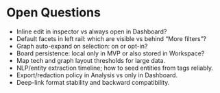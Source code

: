 # Open Questions

- Inline edit in inspector vs always open in Dashboard?
- Default facets in left rail: which are visible vs behind “More filters”?
- Graph auto-expand on selection: on or opt-in?
- Board persistence: local only in MVP or also stored in Workspace?
- Map tech and graph layout thresholds for large data.
- NLP/entity extraction timeline; how to seed entities from tags reliably.
- Export/redaction policy in Analysis vs only in Dashboard.
- Deep-link format stability and backward compatibility.
